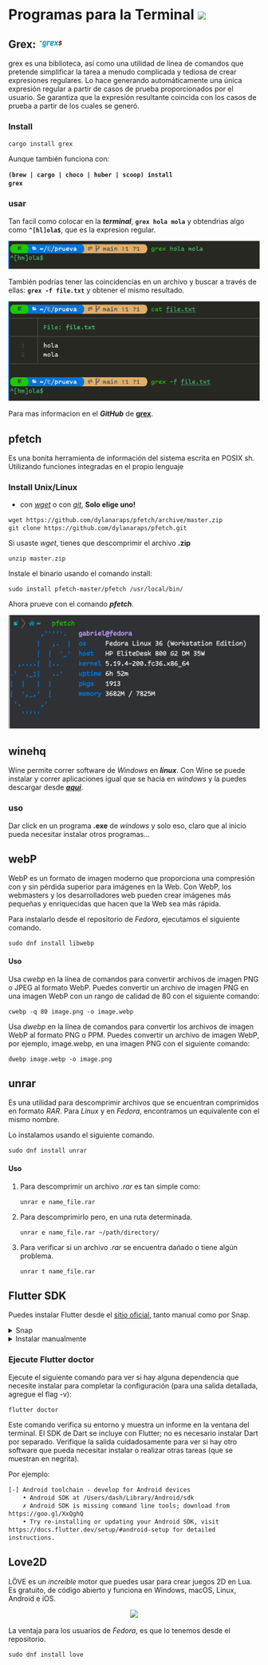 # Programas para la Terminal <img style="height:25px" src="../assets/shell-icon.png">

## Grex: <img style="height: 17px" src="../assets/image-grex.png">

grex es una biblioteca, así como una utilidad de línea de comandos que pretende simplificar la tarea a menudo complicada y tediosa de crear expresiones regulares. Lo hace generando automáticamente una única expresión regular a partir de casos de prueba proporcionados por el usuario. Se garantiza que la expresión resultante coincida con los casos de prueba a partir de los cuales se generó.

### Install

```shell
cargo install grex
```

Aunque también funciona con:

<code>**(brew | cargo | choco | huber | scoop) install grex**</code>

### usar

Tan facil como colocar en la **_terminal_**, <code>**grex hola mola**</code> y obtendrias algo como <code>**^\[hl]ola$**</code>, que es la expresion regular.

<p align="center"><img src="../assets/image-grex-terminal.png"></p>

También podrías tener las coincidencias en un archivo y buscar a través de ellas:
<code>**grex -f file.txt**</code> y obtener el mismo resultado.

<p align="center"><img src="../assets/image-grex-file.png"></p>

Para mas informacion en el **_GitHub_** de [**grex**](https://github.com/pemistahl/grex).

## pfetch

Es una bonita herramienta de información del sistema escrita en POSIX sh. Utilizando funciones integradas en el propio lenguaje

### Install Unix/Linux

- con [_wget_](https://www.gnu.org/software/wget/?) o con [_git_](https://git-scm.com/), **Solo elige uno!**

```shell
wget https://github.com/dylanaraps/pfetch/archive/master.zip
git clone https://github.com/dylanaraps/pfetch.git
```

Si usaste _wget_, tienes que descomprimir el archivo **.zip**

```shell
unzip master.zip
```

Instale el binario usando el comando install:

```shell
sudo install pfetch-master/pfetch /usr/local/bin/
```

Ahora prueve con el comando **_pfetch_**.

<p align="center"><img src="../assets/image-pfetch.png"></p>

## winehq

Wine permite correr software de _Windows_ en **_linux_**. Con Wine se puede instalar y correr aplicaciones igual que se hacia en _windows_ y la puedes descargar desde [**_aqui_**](https://wiki.winehq.org/Download).

### uso

Dar click en un programa **.exe** de _windows_ y solo eso, claro que al inicio pueda necesitar instalar otros programas...

## webP

WebP es un formato de imagen moderno que proporciona una compresión con y sin pérdida superior para imágenes en la Web. Con WebP, los webmasters y los desarrolladores web pueden crear imágenes más pequeñas y enriquecidas que hacen que la Web sea más rápida.

Para instalarlo desde el repositorio de _Fedora_, ejecutamos el siguiente comando.

```shell
sudo dnf install libwebp
```

#### Uso

Usa _cwebp_ en la línea de comandos para convertir archivos de imagen PNG o JPEG al formato WebP. Puedes convertir un archivo de imagen PNG en una imagen WebP con un rango de calidad de 80 con el siguiente comando:

```shell
cwebp -q 80 image.png -o image.webp
```

Usa _dwebp_ en la línea de comandos para convertir los archivos de imagen WebP al formato PNG o PPM. Puedes convertir un archivo de imagen WebP, por ejemplo, image.webp, en una imagen PNG con el siguiente comando:

```shell
dwebp image.webp -o image.png
```

## unrar

Es una utilidad para descomprimir archivos que se encuentran comprimidos en formato _RAR_. Para _Linux_ y en _Fedora_, encontramos un equivalente con el mismo nombre.

Lo instalamos usando el siguiente comando.

```shell
sudo dnf install unrar
```

#### Uso

1. Para descomprimir un archivo _.rar_ es tan simple como:
   ```shell
   unrar e name_file.rar
   ```
2. Para descomprimirlo pero, en una ruta determinada.
   ```shell
   unrar e name_file.rar ~/path/directory/
   ```
3. Para verificar si un archivo _.rar_ se encuentra dañado o tiene algún problema.
   ```shell
   unrar t name_file.rar
   ```

## Flutter SDK

Puedes instalar Flutter desde el [sitio oficial](https://docs.flutter.dev/get-started/install/linux), tanto manual como por Snap.

<details>
    <summary>Snap</summary>

```shell
sudo snap install flutter --classic
```

</details>

<details>
    <summary>Instalar manualmente</summary>

1. Descargue el siguiente paquete de instalación para obtener la última versión estable del SDK de Flutter [Aquí](https://docs.flutter.dev/release/archive?tab=linux)
2. Extraiga el archivo en la ubicación deseada. Por ejemplo:

   ```shell
   cd ~/development
   tar xf ~/Downloads/flutter_linux_3.10.6-stable.tar.xz
   ```

3. Añade el Path de flutter en tu **.zsrhc**:
   ```shell
   export PATH=$HOME/`pwd`/flutter/bin:$PATH
   ```
4. Opcionalmente, pre-descargue los binarios de desarrollo:
   ```shell
   flutter precache
   ```

¡Ya estás listo para ejecutar los comandos de Flutter!

</details>

### Ejecute Flutter doctor

Ejecute el siguiente comando para ver si hay alguna dependencia que necesite instalar para completar la configuración (para una salida detallada, agregue el flag -v):

```shell
flutter doctor
```

Este comando verifica su entorno y muestra un informe en la ventana del terminal. El SDK de Dart se incluye con Flutter; no es necesario instalar Dart por separado. Verifique la salida cuidadosamente para ver si hay otro software que pueda necesitar instalar o realizar otras tareas (que se muestran en negrita).

Por ejemplo:

```shell
[-] Android toolchain - develop for Android devices
    • Android SDK at /Users/dash/Library/Android/sdk
    ✗ Android SDK is missing command line tools; download from https://goo.gl/XxQghQ
    • Try re-installing or updating your Android SDK, visit https://docs.flutter.dev/setup/#android-setup for detailed instructions.
```

## Love2D

LÖVE es un _increíble_ motor que puedes usar para crear juegos 2D en Lua. Es gratuito, de código abierto y funciona en Windows, macOS, Linux, Android e iOS.

<p align="center"><img width="300" src="https://love2d.org/style/logo.png"></p>

La ventaja para los usuarios de _Fedora_, es que lo tenemos desde el repositorio.

```shell
sudo dnf install love
```
